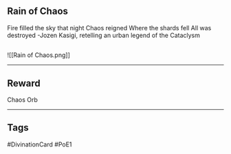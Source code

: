 ## Rain of Chaos
Fire filled the sky that night 
Chaos reigned 
Where the shards fell 
All was destroyed 
-Jozen Kasigi, retelling an urban legend of the Cataclysm
## 
![[Rain of Chaos.png]]

---
## Reward
Chaos Orb

---
## Tags
#DivinationCard
#PoE1